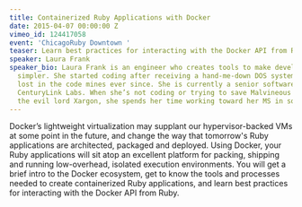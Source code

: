 ```yaml
---
title: Containerized Ruby Applications with Docker
date: 2015-04-07 00:00:00 Z
vimeo_id: 124417058
event: 'ChicagoRuby Downtown '
teaser: Learn best practices for interacting with the Docker API from Ruby.
speaker: Laura Frank
speaker_bio: Laura Frank is an engineer who creates tools to make development processes
  simpler. She started coding after receiving a hand-me-down DOS system and has been
  lost in the code mines ever since. She is currently a senior software engineer at
  CenturyLink Labs. When she’s not coding or trying to save Malvineous Havershim from
  the evil lord Xargon, she spends her time working toward her MS in software engineering.
---
```


Docker’s lightweight virtualization may supplant our hypervisor-backed VMs at some point in the future, and change the way that tomorrow's Ruby applications are architected, packaged and deployed. Using Docker, your Ruby applications will sit atop an excellent platform for packing, shipping and running low-overhead, isolated execution environments. You will get a brief intro to the Docker ecosystem, get to know the tools and processes needed to create containerized Ruby applications, and learn best practices for interacting with the Docker API from Ruby.
